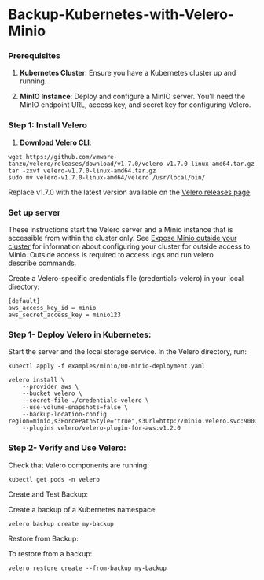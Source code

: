 # Backup-Kubernetes-with-Velero-Minio
### Prerequisites

1.  **Kubernetes Cluster**: Ensure you have a Kubernetes cluster up and running.
    
2.  **MinIO Instance**: Deploy and configure a MinIO server. You'll need the MinIO endpoint URL, access key, and secret key for configuring Velero.

### Step 1: Install Velero

1.  **Download Velero CLI**:
```
wget https://github.com/vmware-tanzu/velero/releases/download/v1.7.0/velero-v1.7.0-linux-amd64.tar.gz
tar -zxvf velero-v1.7.0-linux-amd64.tar.gz
sudo mv velero-v1.7.0-linux-amd64/velero /usr/local/bin/
```
Replace v1.7.0 with the latest version available on the [Velero releases page](https://github.com/vmware-tanzu/velero/releases).
### Set up server
These instructions start the Velero server and a Minio instance that is accessible from within the cluster only. See [Expose Minio outside your cluster](https://velero.io/docs/v1.0.0/get-started/#expose-minio-outside-your-cluster) for information about configuring your cluster for outside access to Minio. Outside access is required to access logs and run velero describe commands.

Create a Velero-specific credentials file (credentials-velero) in your local directory:
```
[default]
aws_access_key_id = minio
aws_secret_access_key = minio123
```
### Step 1- Deploy Velero in Kubernetes:

Start the server and the local storage service. In the Velero directory, run:
```
kubectl apply -f examples/minio/00-minio-deployment.yaml
```
```
velero install \
    --provider aws \
    --bucket velero \
    --secret-file ./credentials-velero \
    --use-volume-snapshots=false \
    --backup-location-config region=minio,s3ForcePathStyle="true",s3Url=http://minio.velero.svc:9000
    --plugins velero/velero-plugin-for-aws:v1.2.0
```
### Step 2- Verify and Use Velero:
Check that Valero components are running:
```
kubectl get pods -n velero
```
Create and Test Backup:

Create a backup of a Kubernetes namespace:
```
velero backup create my-backup
```

Restore from Backup:

To restore from a backup:
```
velero restore create --from-backup my-backup
``` 
